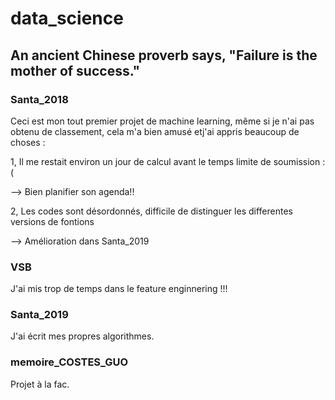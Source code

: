 # data_science


## An ancient Chinese proverb says, "Failure is the mother of success."
### Santa_2018

Ceci est mon tout premier projet de machine learning, même si je n'ai pas obtenu de classement, cela m'a bien amusé etj'ai appris beaucoup de choses : 

1, Il me restait environ un jour de calcul avant le temps limite de soumission :(

--> Bien planifier son agenda!!

2, Les codes sont désordonnés, difficile de distinguer les differentes versions de fontions

--> Amélioration dans Santa_2019

### VSB

J'ai mis trop de temps dans le feature enginnering !!!  


### Santa_2019

J'ai écrit mes propres algorithmes.


### memoire_COSTES_GUO

Projet à la fac.
